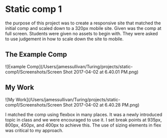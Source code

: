# Static comp 1

the purpose of this project was to create a responsive site that matched the initial comp and scaled down to a 320px mobile site.  Given was the comp at full screen.  Students were given no assets to begin with.  They were asked to use judgement in how to scale down the site to mobile.

## The Example Comp

![Example Comp](/Users/jamessullivan/Turing/projects/static-comp1/Screenshots/Screen Shot 2017-04-02 at 6.40.01 PM.png)

## My Work

![My Work](/Users/jamessullivan/Turing/projects/static-comp1/Screenshots/Screen Shot 2017-04-02 at 6.40.28 PM.png)

I matched the comp using flexbox in many places.  It was a newly introduced topic in class and we were encouraged to use it.  I set break points at 935px, 800px, 450px, and 400px to achieve this.  The use of sizing elements in flex was critical to my approach.
